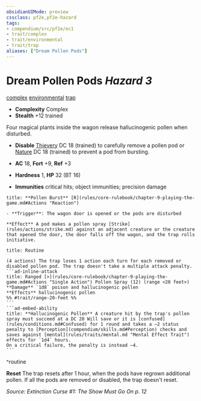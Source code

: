 ```yaml
---
obsidianUIMode: preview
cssclass: pf2e,pf2e-hazard
tags:
- compendium/src/pf2e/ec1
- trait/complex
- trait/environmental
- trait/trap
aliases: ["Dream Pollen Pods"]
---
```

# Dream Pollen Pods *Hazard 3*  
[complex](complex.md "Complex Hazard Trait")  [environmental](environmental.md "Environmental Hazard Trait")  [trap](trap.md "Trap Hazard Trait")  

- **Complexity** Complex
- **Stealth** +12 trained  

Four magical plants inside the wagon release hallucinogenic pollen when disturbed.

- **Disable** [Thievery](skills.md#Thievery) DC 18 (trained) to carefully remove a pollen pod or [Nature](skills.md#Nature) DC 18 (trained) to prevent a pod from bursting.  

- **AC** 18, **Fort** +9, **Ref** +3
- **Hardness** 1, **HP** 32 (BT 16)
- **Immunities** critical hits; object immunities; precision damage

```ad-embed-ability
title: **Pollen Burst** [R](rules/core-rulebook/chapter-9-playing-the-game.md#Actions "Reaction")

- **Trigger**: The wagon door is opened or the pods are disturbed

**Effect** A pod makes a pollen spray [Strike](rules/actions/strike.md) against an adjacent creature or the creature that opened the door, the door falls off the wagon, and the trap rolls initiative.
```

````ad-pf2-summary
title: Routine

(4 actions) The trap loses 1 action each turn for each removed or disabled pollen pod. The trap doesn't take a multiple attack penalty.
```ad-inline-attack
title: Ranged [>](rules/core-rulebook/chapter-9-playing-the-game.md#Actions "Single Action") Pollen Spray (12) (range <20 feet>)
**Damage** `1d8` poison and hallucinogenic pollen 
**Effects** hallucinogenic pollen
%% #trait/range-20-feet %%
```
```ad-embed-ability
title: **Hallucinogenic Pollen** A creature hit by the trap's pollen spray must succeed at a DC 20 Will save or it is [confused](rules/conditions.md#Confused) for 1 round and takes a –2 status penalty to [Perception](compendium/skills.md#Perception) checks and saves against [mental](rules/traits/mental.md "Mental Effect Trait") effects for `1d4` hours.
On a critical failure, the penalty is instead –4.
```
````
^routine

**Reset** The trap resets after 1 hour, when the pods have regrown additional pollen. If all the pods are removed or disabled, the trap doesn't reset.  

*Source: Extinction Curse #1: The Show Must Go On p. 12*